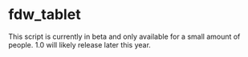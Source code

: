# fdw_tablet
This script is currently in beta and only available for a small amount of people.
1.0 will likely release later this year.
